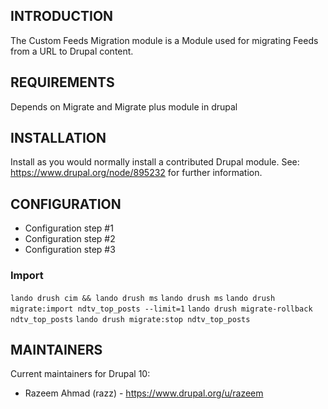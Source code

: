 ## INTRODUCTION

The Custom Feeds Migration module is a Module used for migrating Feeds from a URL to Drupal content.

## REQUIREMENTS

Depends on Migrate and Migrate plus module in drupal

## INSTALLATION

Install as you would normally install a contributed Drupal module.
See: https://www.drupal.org/node/895232 for further information.

## CONFIGURATION
- Configuration step #1
- Configuration step #2
- Configuration step #3
### Import
  `lando drush cim && lando drush ms`
  `lando drush ms`
  `lando drush migrate:import ndtv_top_posts --limit=1`
  `lando drush migrate-rollback ndtv_top_posts`
  `lando drush migrate:stop ndtv_top_posts`

## MAINTAINERS

Current maintainers for Drupal 10:

- Razeem Ahmad (razz) - https://www.drupal.org/u/razeem

